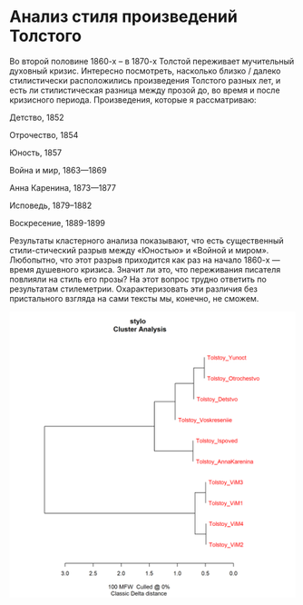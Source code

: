 # Анализ стиля произведений Толстого
Во второй половине 1860-х – в 1870-х Толстой переживает мучительный духовный кризис.
Интересно посмотреть, насколько близко / далеко стилистически расположились произведения
Толстого разных лет,
и есть ли стилистическая разница между прозой до, во время и после кризисного периода. 
Произведения, которые я рассматриваю:

Детство, 1852

Отрочество, 1854

Юность, 1857

Война и мир, 1863—1869

Анна Каренина, 1873—1877

Исповедь, 1879–1882

Воскресение, 1889-1899

Результаты кластерного анализа показывают, что есть существенный стили-стический разрыв между «Юностью» и «Войной и миром».
Любопытно, что этот разрыв приходится как раз на начало 1860-х — время душевного кризиса.
Значит ли это, что переживания писателя повлияли на стиль его прозы? На этот вопрос трудно ответить по результатам стилеметрии.
Охарактеризовать эти различия без пристального взгляда на сами тексты мы, конечно, не сможем.
  
![alt text](https://github.com/MariaRostovskaya/Maria/blob/master/stylo_Tolstoy.png "Cluster Analysis") 
